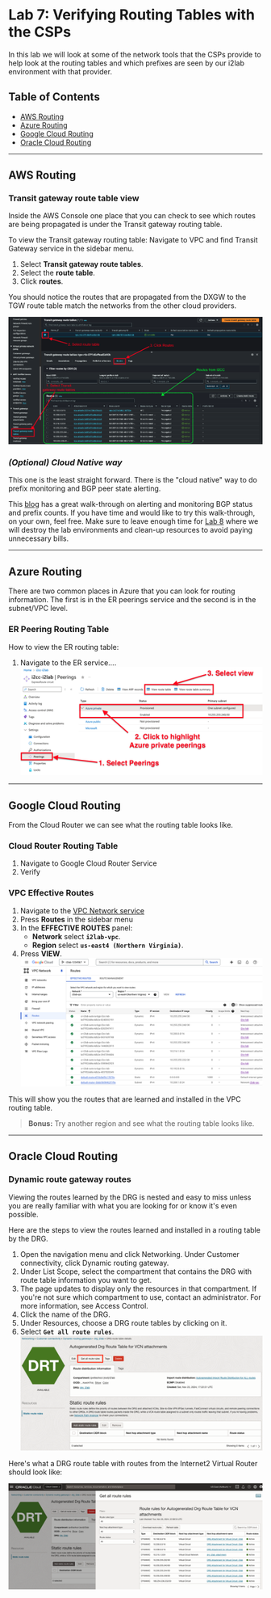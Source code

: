 # Lab 7: Verifying Routing Tables with the CSPs

In this lab we will look at some of the network tools that the CSPs provide to help look at the routing tables and which prefixes are seen by our i2lab environment with that provider.

## Table of Contents

- [AWS Routing](#aws-routing)
- [Azure Routing](#azure-routing)
- [Google Cloud Routing](#google-cloud-routing)
- [Oracle Cloud Routing](#oracle-cloud-routing)

---

## AWS Routing

### Transit gateway route table view

Inside the AWS Console one place that you can check to see which routes are being propagated is under the Transit gateway routing table.

To view the Transit gateway routing table: Navigate to VPC and find Transit Gateway service in the sidebar menu.

1. Select **Transit gateway route tables**.
2. Select the **route table**.
3. Click **routes**.

You should notice the routes that are propagated from the DXGW to the TGW route table match the networks from the other cloud providers.

![Transit Gateway Routes](files/aws_tgw_routes.png)

### _(Optional) Cloud Native way_

This one is the least straight forward. There is the "cloud native" way to do prefix monitoring and BGP peer state alerting.

This [blog](https://aws.amazon.com/blogs/networking-and-content-delivery/monitor-bgp-status-on-aws-direct-connect-vifs-and-track-prefix-count-advertised-over-transit-vif/) has a great walk-through on alerting and monitoring BGP status and prefix counts. If you have time and would like to try this walk-through, on your own, feel free. Make sure to leave enough time for [Lab 8](lab8.md) where we will destroy the lab environments and clean-up resources to avoid paying unnecessary bills.

---

## Azure Routing

There are two common places in Azure that you can look for routing information. The first is in the ER peerings service and the second is in the subnet/VPC level.

### ER Peering Routing Table

How to view the ER routing table:

1. Navigate to the ER service....
![View ER Route Table](files/az_er_route_table.png)

---

## Google Cloud Routing

From the Cloud Router we can see what the routing table looks like.

### Cloud Router Routing Table

1. Navigate to Google Cloud Router Service
2. Verify

### VPC Effective Routes

1. Navigate to the [VPC Network service](https://console.cloud.google.com/networking/networks)
2. Press **Routes** in the sidebar menu
3. In the **EFFECTIVE ROUTES** panel:
   - **Network** select **`i2lab-vpc`**.
   - **Region** select **`us-east4 (Northern Virginia)`**.
4. Press **VIEW**.
![GC Routing Table](files/gc_vpc_route_table.png)

This will show you the routes that are learned and installed in the VPC routing table.
> **Bonus:** Try another region and see what the routing table looks like.

---

## Oracle Cloud Routing

### Dynamic route gateway routes

Viewing the routes learned by the DRG is nested and easy to miss unless you are really familiar with what you are looking for or know it's even possible.

Here are the steps to view the routes learned and installed in a routing table by the DRG.

1. Open the navigation menu and click Networking. Under Customer connectivity, click Dynamic routing gateway.
2. Under List Scope, select the compartment that contains the DRG with route table information you want to get.
3. The page updates to display only the resources in that compartment. If you're not sure which compartment to use, contact an administrator. For more information, see Access Control.
4. Click the name of the DRG.
5. Under Resources, choose a DRG route tables by clicking on it.
6. Select **`Get all route rules`**.
![OCI Get Routes](files/oci_get_routes.png)

Here's what a DRG route table with routes from the Internet2 Virtual Router should look like:

![OCI DRG Routes](files/oci_drg_routes.png)
